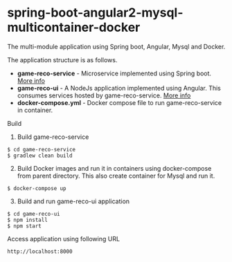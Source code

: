 # spring-boot-angular2-mysql-multicontainer-docker
The multi-module application using Spring boot, Angular, Mysql and Docker.

The application structure is as follows.
- **game-reco-service** - Microservice implemented using Spring boot. [More info](game-reco-service/README.md)
- **game-reco-ui** - A NodeJs application implemented using Angular. This consumes services hosted by game-reco-service.  [More info](game-reco-ui/README.md)
- **docker-compose.yml** - Docker compose file to run game-reco-service in container.

Build

1) Build game-reco-service

```
$ cd game-reco-service
$ gradlew clean build
```

2) Build Docker images and run it in containers using docker-compose from parent directory.
   This also create container for Mysql and run it.
   
```
$ docker-compose up
```

3) Build and run game-reco-ui application

```
$ cd game-reco-ui
$ npm install
$ npm start
```

Access application using following URL

```
http://localhost:8000
```

